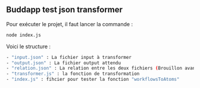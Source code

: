 ## Buddapp test json transformer

Pour exécuter le projet, il faut lancer la commande :

```bash
node index.js
```

Voici le structure :

```bash
- "input.json" : La fichier input à transformer
- "output.json" : La fichier output attendu
- "relation.json" : La relation entre les deux fichiers (Brouillon avant code)
- "transformer.js" : la fonction de transformation
- "index.js" : fihcier pour tester la fonction "workflowsToAtoms"
```
